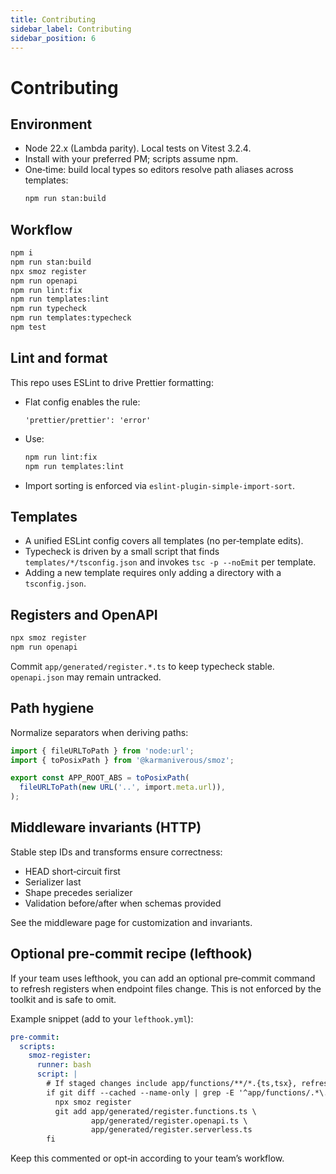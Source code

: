 ```yaml
---
title: Contributing
sidebar_label: Contributing
sidebar_position: 6
---
```


# Contributing

## Environment

- Node 22.x (Lambda parity). Local tests on Vitest 3.2.4.
- Install with your preferred PM; scripts assume npm.
- One‑time: build local types so editors resolve path aliases across templates:
  ```bash
  npm run stan:build
  ```

## Workflow

```bash
npm i
npm run stan:build
npx smoz register
npm run openapi
npm run lint:fix
npm run templates:lint
npm run typecheck
npm run templates:typecheck
npm test
```

## Lint and format

This repo uses ESLint to drive Prettier formatting:

- Flat config enables the rule:
  ```
  'prettier/prettier': 'error'
  ```
- Use:
  ```bash
  npm run lint:fix
  npm run templates:lint
  ```
- Import sorting is enforced via `eslint-plugin-simple-import-sort`.

## Templates

- A unified ESLint config covers all templates (no per‑template edits).
- Typecheck is driven by a small script that finds `templates/*/tsconfig.json` and invokes `tsc -p --noEmit` per template.
- Adding a new template requires only adding a directory with a `tsconfig.json`.

## Registers and OpenAPI

```bash
npx smoz register
npm run openapi
```

Commit `app/generated/register.*.ts` to keep typecheck stable. `openapi.json` may remain untracked.

## Path hygiene

Normalize separators when deriving paths:

```ts
import { fileURLToPath } from 'node:url';
import { toPosixPath } from '@karmaniverous/smoz';

export const APP_ROOT_ABS = toPosixPath(
  fileURLToPath(new URL('..', import.meta.url)),
);
```

## Middleware invariants (HTTP)

Stable step IDs and transforms ensure correctness:

- HEAD short‑circuit first
- Serializer last
- Shape precedes serializer
- Validation before/after when schemas provided

See the middleware page for customization and invariants.

## Optional pre‑commit recipe (lefthook)

If your team uses lefthook, you can add an optional pre‑commit command to refresh registers when endpoint files change. This is not enforced by the toolkit and is safe to omit.

Example snippet (add to your `lefthook.yml`):

```yaml
pre-commit:
  scripts:
    smoz-register:
      runner: bash
      script: |
        # If staged changes include app/functions/**/*.{ts,tsx}, refresh registers
        if git diff --cached --name-only | grep -E '^app/functions/.*\.(ts|tsx)$' >/dev/null; then
          npx smoz register
          git add app/generated/register.functions.ts \
                  app/generated/register.openapi.ts \
                  app/generated/register.serverless.ts
        fi
```

Keep this commented or opt‑in according to your team’s workflow.

